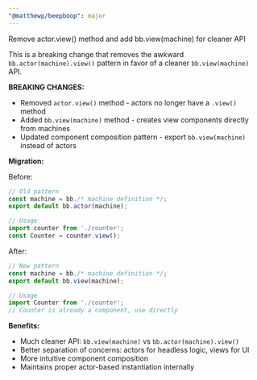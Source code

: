 ```yaml
---
"@matthewp/beepboop": major
---
```


Remove actor.view() method and add bb.view(machine) for cleaner API

This is a breaking change that removes the awkward `bb.actor(machine).view()` pattern in favor of a cleaner `bb.view(machine)` API.

**BREAKING CHANGES:**
- Removed `actor.view()` method - actors no longer have a `.view()` method
- Added `bb.view(machine)` method - creates view components directly from machines
- Updated component composition pattern - export `bb.view(machine)` instead of actors

**Migration:**

Before:
```typescript
// Old pattern
const machine = bb./* machine definition */;
export default bb.actor(machine);

// Usage
import counter from './counter';
const Counter = counter.view();
```

After:
```typescript
// New pattern  
const machine = bb./* machine definition */;
export default bb.view(machine);

// Usage
import Counter from './counter';
// Counter is already a component, use directly
```

**Benefits:**
- Much cleaner API: `bb.view(machine)` vs `bb.actor(machine).view()`
- Better separation of concerns: actors for headless logic, views for UI
- More intuitive component composition
- Maintains proper actor-based instantiation internally